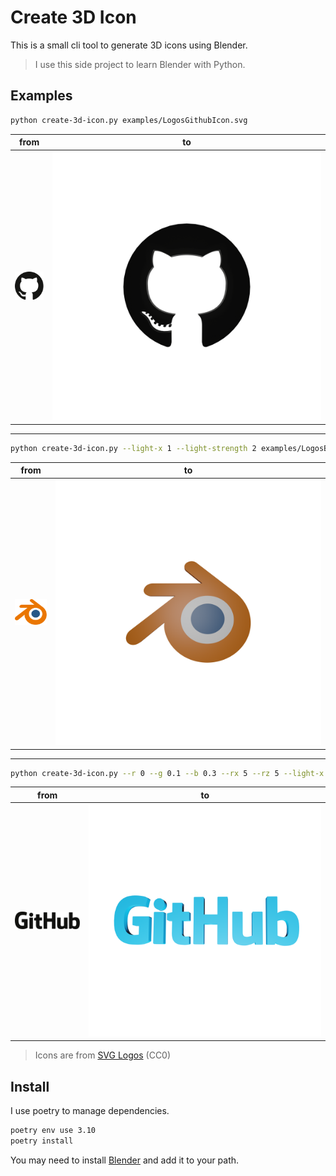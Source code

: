 # Create 3D Icon

This is a small cli tool to generate 3D icons using Blender.

> I use this side project to learn Blender with Python.

## Examples

```bash
python create-3d-icon.py examples/LogosGithubIcon.svg
```

|                         from                         |                          to                          |
| :--------------------------------------------------: | :--------------------------------------------------: |
| ![LogosGithubIcon.svg](examples/LogosGithubIcon.svg) | ![LogosGithubIcon.png](examples/LogosGithubIcon.png) |

---

```bash
python create-3d-icon.py --light-x 1 --light-strength 2 examples/LogosBlender.svg
```

|                      from                      |                       to                       |
| :--------------------------------------------: | :--------------------------------------------: |
| ![LogosBlender.svg](examples/LogosBlender.svg) | ![LogosBlender.png](examples/LogosBlender.png) |

---

```bash
python create-3d-icon.py --r 0 --g 0.1 --b 0.3 --rx 5 --rz 5 --light-x 1 --light-z -1 --light-strength 100 --thickness 2 --distance 0.6 examples/LogosGithub.svg
```

|                     from                     |                      to                      |
| :------------------------------------------: | :------------------------------------------: |
| ![LogosGithub.svg](examples/LogosGithub.svg) | ![LogosGithub.png](examples/LogosGithub.png) |

> Icons are from [SVG Logos](https://github.com/gilbarbara/logos) (CC0)

## Install

I use poetry to manage dependencies.

```bash
poetry env use 3.10
poetry install
```

You may need to install [Blender](https://www.blender.org/download/) and add it to your path.
